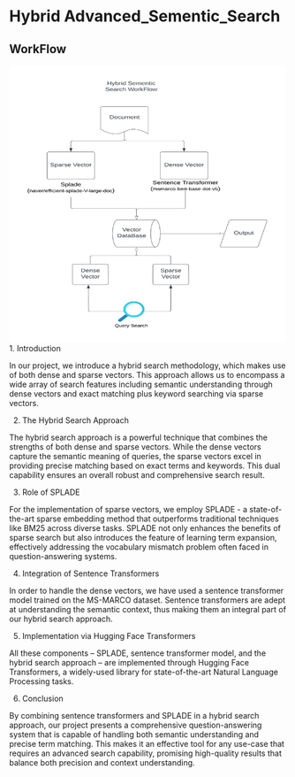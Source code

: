 # Hybrid Advanced_Sementic_Search


## WorkFlow

 <img src="https://github.com/Manish06097/Advanced_Sementic_Search/blob/main/Workflow.png" width="500" height="500">
1. Introduction

In our project, we introduce a hybrid search methodology, which makes use of both dense and sparse vectors. This approach allows us to encompass a wide array of search features including semantic understanding through dense vectors and exact matching plus keyword searching via sparse vectors.

2. The Hybrid Search Approach

The hybrid search approach is a powerful technique that combines the strengths of both dense and sparse vectors. While the dense vectors capture the semantic meaning of queries, the sparse vectors excel in providing precise matching based on exact terms and keywords. This dual capability ensures an overall robust and comprehensive search result.

3. Role of SPLADE

For the implementation of sparse vectors, we employ SPLADE - a state-of-the-art sparse embedding method that outperforms traditional techniques like BM25 across diverse tasks. SPLADE not only enhances the benefits of sparse search but also introduces the feature of learning term expansion, effectively addressing the vocabulary mismatch problem often faced in question-answering systems.

4. Integration of Sentence Transformers

In order to handle the dense vectors, we have used a sentence transformer model trained on the MS-MARCO dataset. Sentence transformers are adept at understanding the semantic context, thus making them an integral part of our hybrid search approach.

5. Implementation via Hugging Face Transformers

All these components – SPLADE, sentence transformer model, and the hybrid search approach – are implemented through Hugging Face Transformers, a widely-used library for state-of-the-art Natural Language Processing tasks.

6. Conclusion

By combining sentence transformers and SPLADE in a hybrid search approach, our project presents a comprehensive question-answering system that is capable of handling both semantic understanding and precise term matching. This makes it an effective tool for any use-case that requires an advanced search capability, promising high-quality results that balance both precision and context understanding.
